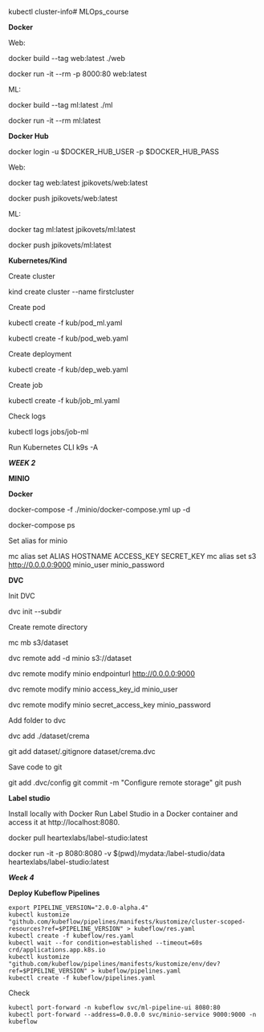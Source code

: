 kubectl cluster-info# MLOps_course

**Docker**

Web:

docker build --tag web:latest ./web

docker run -it --rm -p 8000:80 web:latest


ML:

docker build --tag ml:latest ./ml

docker run -it --rm ml:latest


**Docker Hub**

docker login -u $DOCKER_HUB_USER -p $DOCKER_HUB_PASS


Web:

docker tag web:latest jpikovets/web:latest

docker push jpikovets/web:latest

ML:

docker tag ml:latest jpikovets/ml:latest

docker push jpikovets/ml:latest




**Kubernetes/Kind**

Create cluster

kind create cluster --name firstcluster

Create pod

kubectl create -f kub/pod_ml.yaml

kubectl create -f kub/pod_web.yaml

Create deployment

kubectl create -f kub/dep_web.yaml

Create job

kubectl create -f kub/job_ml.yaml

Check logs

kubectl logs jobs/job-ml

Run Kubernetes CLI
k9s -A


***WEEK 2***


**MINIO**

**Docker**

docker-compose -f ./minio/docker-compose.yml up -d

docker-compose ps

Set alias for minio

mc alias set ALIAS HOSTNAME ACCESS_KEY SECRET_KEY
mc alias set s3 http://0.0.0.0:9000 minio_user minio_password


**DVC**


Init DVC

dvc init --subdir


Create remote directory

mc mb s3/dataset

dvc remote add -d minio s3://dataset

dvc remote modify minio endpointurl http://0.0.0.0:9000

dvc remote modify minio access_key_id minio_user

dvc remote modify minio secret_access_key minio_password


Add folder to dvc

dvc add ./dataset/crema

git add dataset/.gitignore dataset/crema.dvc


Save code to git

git add .dvc/config
git commit -m "Configure remote storage"
git push



**Label studio**

Install locally with Docker
Run Label Studio in a Docker container and access it at http://localhost:8080.

docker pull heartexlabs/label-studio:latest

docker run -it -p 8080:8080 -v $(pwd)/mydata:/label-studio/data heartexlabs/label-studio:latest



***Week 4***

**Deploy Kubeflow Pipelines**

```
export PIPELINE_VERSION="2.0.0-alpha.4"
kubectl kustomize "github.com/kubeflow/pipelines/manifests/kustomize/cluster-scoped-resources?ref=$PIPELINE_VERSION" > kubeflow/res.yaml
kubectl create -f kubeflow/res.yaml
kubectl wait --for condition=established --timeout=60s crd/applications.app.k8s.io
kubectl kustomize "github.com/kubeflow/pipelines/manifests/kustomize/env/dev?ref=$PIPELINE_VERSION" > kubeflow/pipelines.yaml
kubectl create -f kubeflow/pipelines.yaml
```

Check
```
kubectl port-forward -n kubeflow svc/ml-pipeline-ui 8080:80
kubectl port-forward --address=0.0.0.0 svc/minio-service 9000:9000 -n kubeflow
```
